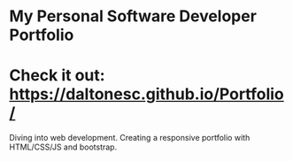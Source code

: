 # My Personal Software Developer Portfolio

# Check it out: https://daltonesc.github.io/Portfolio/


Diving into web development. 
Creating a responsive portfolio with HTML/CSS/JS and bootstrap.
